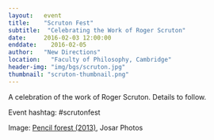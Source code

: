 ```yaml
---
layout:   event
title:    "Scruton Fest"
subtitle:  "Celebrating the Work of Roger Scruton"
date:     2016-02-03 12:00:00
enddate:	2016-02-05
author:   "New Directions"
location:	"Faculty of Philosophy, Cambridge"
header-img: "img/bgs/scruton.jpg"
thumbnail: "scruton-thumbnail.png"
---
```


A celebration of the work of Roger Scruton. Details to follow.

Event hashtag: #scrutonfest

<span class="caption text-muted">Image: 
<a href="https://www.flickr.com/photos/josarzulu/9721586516/in/photolist-fP4EYC-7A69fd-6U9VZC-8FBUHs-6J2y7Q-6dVose-5bo4dC-jZfwdW-2YswSa-bAHVRP-67i8Au-5biLjX-5YKpMF-oAQ5x4-8iAzC-8Lv1Kq-5bo3V1-5r2Bqd-4E1br8-5biK8n-8FBUAY-4d35Yu-4ks5Gu-dXanCi-5zAK54-5bo463-oBCzHr-5Z39f-6fL8Z6-4rZgrn-zucWTe-B1FaQ-mb2DN8-9fNFTL-B1F3x-n9pboN-baupj-7nsb2g-5efA2G-4DD5pX-yVvvs-4GdxHb-p7n4uY-8FBUDq-dEGVJY-6K2NCx-5YGWQH-oU6UbM-5bo2Hq-7EXDMw" target="_blank">Pencil forest (2013)</a>, Josar Photos</span>
